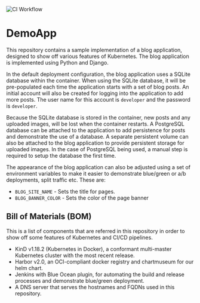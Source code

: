 ![CI Workflow](https://github.com/vOrcunus/demoapp/workflows/CI%20Workflow/badge.svg)

# DemoApp

This repository contains a sample implementation of a blog application, designed to show off various features of Kubernetes. The blog application is implemented using Python and Django.

In the default deployment configuration, the blog application uses a SQLite database within the container. When using the SQLite database, it will be pre-populated each time the application starts with a set of blog posts. An initial account will also be created for logging into the application to add more posts. The user name for this account is ``developer`` and the password is ``developer``.

Because the SQLite database is stored in the container, new posts and any uploaded images, will be lost when the container restarts. A PostgreSQL database can be attached to the application to add persistence for posts and demonstrate the use of a database. A separate persistent volume can also be attached to the blog application to provide persistent storage for uploaded images. In the case of PostgreSQL being used, a manual step is required to setup the database the first time.

The appearance of the blog application can also be adjusted using a set of environment variables to make it easier to demonstrate blue/green or a/b deployments, split traffic etc. These are:

* ``BLOG_SITE_NAME`` - Sets the title for pages.
* ``BLOG_BANNER_COLOR`` - Sets the color of the page banner

## Bill of Materials (BOM)

This is a list of components that are referred in this repository in order to show off some features of Kubernetes and CI/CD pipelines.

* KinD v1.18.2 (Kubernetes in Docker), a conformant multi-master Kubernetes cluster with the most recent release.
* Harbor v2.0, an OCI-compliant docker registry and chartmuseum for our helm chart.
* Jenkins with Blue Ocean plugin, for automating the build and release processes and demonstrate blue/green deployment.
* A DNS server that serves the hostnames and FQDNs used in this repository.